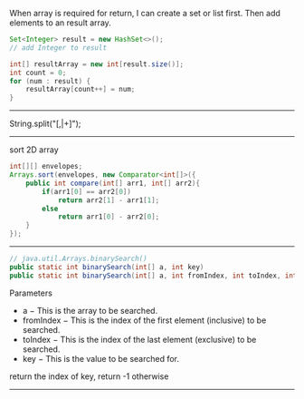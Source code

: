 When array is required for return, I can create a set or list first. Then add elements to an result array.

``` java
Set<Integer> result = new HashSet<>();
// add Integer to result

int[] resultArray = new int[result.size()];
int count = 0;
for (num : result) {
    resultArray[count++] = num;
}
```
---
String.split("[,|+]");  

---
sort 2D array
``` java
int[][] envelopes;
Arrays.sort(envelopes, new Comparator<int[]>({
    public int compare(int[] arr1, int[] arr2){
        if(arr1[0] == arr2[0])
            return arr2[1] - arr1[1];
        else
            return arr1[0] - arr2[0];
    } 
});
```
---
``` java
// java.util.Arrays.binarySearch()
public static int binarySearch(int[] a, int key)
public static int binarySearch(int[] a, int fromIndex, int toIndex, int key)
```
Parameters  
* a − This is the array to be searched.
* fromIndex − This is the index of the first element (inclusive) to be searched.
* toIndex − This is the index of the last element (exclusive) to be searched.
* key − This is the value to be searched for.

return the index of key, return -1 otherwise

---